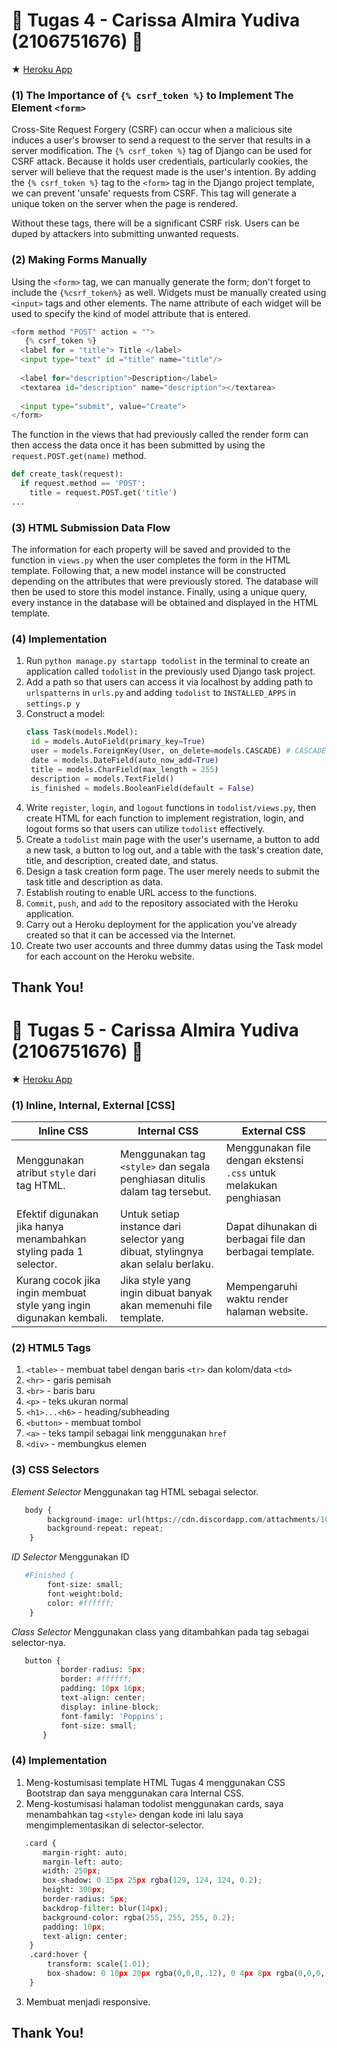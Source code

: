 # 🕺 Tugas 4 - Carissa Almira Yudiva (2106751676) 🕺

★	[Heroku App](https://tugas-carissa.herokuapp.com/todolist/)

###  (1) The Importance of `{% csrf_token %}` to Implement The Element `<form>` 
Cross-Site Request Forgery (CSRF) can occur when a malicious site induces a user's browser to send a request to the server that results in a server modification. The `{% csrf_token %}` tag of Django can be used for CSRF attack. Because it holds user credentials, particularly cookies, the server will believe that the request made is the user's intention. By adding the `{% csrf_token %}` tag to the `<form>` tag in the Django project template, we can prevent 'unsafe' requests from CSRF. This tag will generate a unique token on the server when the page is rendered.

Without these tags, there will be a significant CSRF risk. Users can be duped by attackers into submitting unwanted requests.

###  (2) Making Forms Manually
Using the `<form>` tag, we can manually generate the form; don't forget to include the `{%csrf_token%}` as well. Widgets must be manually created using `<input>` tags and other elements. The name attribute of each widget will be used to specify the kind of model attribute that is entered.
```python
<form method "POST" action = "">
   {% csrf_token %}
  <label for = "title"> Title </label>
  <input type="text" id ="title" name="title"/>
  
  <label for="description">Description</label>
  <textarea id="description" name="description"></textarea>
  
  <input type="submit", value="Create">
</form>
```
The function in the views that had previously called the render form can then access the data once it has been submitted by using the `request.POST.get(name)` method.  
```python
def create_task(request):
  if request.method == 'POST':
    title = request.POST.get('title')
...
```
### (3) HTML Submission Data Flow
The information for each property will be saved and provided to the function in `views.py` when the user completes the form in the HTML template. Following that, a new model instance will be constructed depending on the attributes that were previously stored. The database will then be used to store this model instance. Finally, using a unique query, every instance in the database will be obtained and displayed in the HTML template.

### (4) Implementation
1. Run `python manage.py startapp todolist` in the terminal to create an application called `todolist` in the previously used Django task project.
2. Add a path so that users can access it via localhost by adding path to `urlspatterns` in `urls.py` and adding `todolist` to `INSTALLED_APPS` in  `settings.p y`
3. Construct a model:
   ```python
   class Task(models.Model):
    id = models.AutoField(primary_key=True)
    user = models.ForeignKey(User, on_delete=models.CASCADE) # CASCADE will instruct Django to cascade the deleting effect
    date = models.DateField(auto_now_add=True)
    title = models.CharField(max_length = 255)
    description = models.TextField()
    is_finished = models.BooleanField(default = False)
    ```
4. Write `register`, `login`, and `logout` functions in `todolist/views.py`, then create HTML for each function to implement registration, login, and logout forms so that users can utilize `todolist` effectively.
5. Create a `todolist` main page with the user's username, a button to add a new task, a button to log out, and a table with the task's creation date, title, and description, created date, and status.
6. Design a task creation form page. The user merely needs to submit the task title and description as data.
7. Establish routing to enable URL access to the functions. 
8. `Commit`, `push`, and `add` to the repository associated with the Heroku application.
9. Carry out a Heroku deployment for the application you've already created so that it can be accessed via the Internet.
10. Create two user accounts and three dummy datas using the Task model for each account on the Heroku website.

## Thank You!

# 🕺 Tugas 5 - Carissa Almira Yudiva (2106751676) 🕺

★	[Heroku App](https://tugas-carissa.herokuapp.com/todolist/)

###  (1) Inline, Internal, External [CSS]
| Inline CSS  | Internal CSS | External CSS
| ------------- | ------------- | ------------- |
| Menggunakan atribut `style` dari tag HTML.  | Menggunakan tag `<style>` dan segala penghiasan ditulis dalam tag tersebut. | Menggunakan file dengan ekstensi `.css` untuk melakukan penghiasan
| Efektif digunakan jika hanya menambahkan styling pada 1 selector. | Untuk setiap instance dari selector yang dibuat, stylingnya akan selalu berlaku. | Dapat dihunakan di berbagai file dan berbagai template.
| Kurang cocok jika ingin membuat style yang ingin digunakan kembali. | Jika style yang ingin dibuat banyak akan memenuhi file template. | Mempengaruhi waktu render halaman website. 

###  (2) HTML5 Tags
1. `<table>` - membuat tabel dengan baris `<tr>` dan kolom/data `<td>`
2. `<hr>` - garis pemisah
3. `<br>` - baris baru
4. `<p>` - teks ukuran normal
5. `<h1>...<h6>` - heading/subheading
6. `<button>` - membuat tombol
7. `<a>` - teks tampil sebagai link menggunakan `href`
8. `<div>` - membungkus elemen

###  (3) CSS Selectors
*Element Selector* 
Menggunakan tag HTML sebagai selector.
```python
   body {
        background-image: url(https://cdn.discordapp.com/attachments/1002595520281325578/1027272338779144312/BG_2.gif);
        background-repeat: repeat;
    }
```

*ID Selector*
Menggunakan ID
```python
   #Finished {
        font-size: small;
        font-weight:bold;
        color: #ffffff;
    }
```

*Class Selector*
Menggunakan class yang ditambahkan pada tag sebagai selector-nya.
```python
   button {
           border-radius: 5px;
           border: #ffffff;
           padding: 10px 16px;
           text-align: center;
           display: inline-block;
           font-family: 'Poppins';
           font-size: small;
       }
```

### (4) Implementation
1. Meng-kostumisasi template HTML Tugas 4 menggunakan CSS Bootstrap dan saya menggunakan cara Internal CSS.
2. Meng-kostumisasi halaman todolist menggunakan cards, saya menambahkan tag `<style>` dengan kode ini lalu saya mengimplementasikan di selector-selector.
```python
   .card {
       margin-right: auto;
       margin-left: auto;
       width: 250px;
       box-shadow: 0 15px 25px rgba(129, 124, 124, 0.2);
       height: 300px;
       border-radius: 5px;
       backdrop-filter: blur(14px);
       background-color: rgba(255, 255, 255, 0.2);
       padding: 10px;
       text-align: center;
    }
    .card:hover {
        transform: scale(1.01);
        box-shadow: 0 10px 20px rgba(0,0,0,.12), 0 4px 8px rgba(0,0,0,.06);
    }
```
3. Membuat menjadi responsive.

## Thank You!
